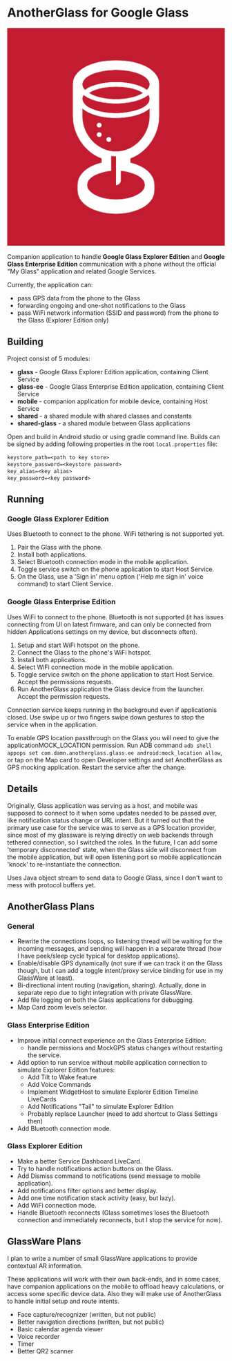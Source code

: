 
# AnotherGlass for Google Glass

![Logo](mobile/src/main/ic_launcher-playstore.png "Logo")

Companion application to handle **Google Glass Explorer Edition** and **Google Glass Enterprise Edition** communication with a phone without the official "My Glass" application and related Google Services.

Currently, the application can:
 * pass GPS data from the phone to the Glass
 * forwarding ongoing and one-shot notifications to the Glass
 * pass WiFi network information (SSID and password) from the phone to the Glass (Explorer Edition only)

## Building

Project consist of 5 modules:
* **glass** - Google Glass Explorer Edition application, containing Client Service
* **glass-ee** - Google Glass Enterprise Edition application, containing Client Service
* **mobile** - companion application for mobile device, containing Host Service
* **shared** - a shared module with shared classes and constants
* **shared-glass** - a shared module between Glass applications

Open and build in Android studio or using gradle command line.
Builds can be signed by adding following properties in the root `local.properties` file:

```
keystore_path=<path to key store>
keystore_password=<keystore password>
key_alias=<key alias>
key_password=<key password>
```

## Running

### Google Glass Explorer Edition

Uses Bluetooth to connect to the phone. WiFi tethering is not supported yet.

1. Pair the Glass with the phone.
2. Install both applications.
3. Select Bluetooth connection mode in the mobile application.
4. Toggle service switch on the phone application to start Host Service.
5. On the Glass, use a 'Sign in' menu option ('Help me sign in' voice command) to start Client Service.

### Google Glass Enterprise Edition

Uses WiFi to connect to the phone. Bluetooth is not supported (it has issues connecting from UI on latest firmware, and can only be connected from hidden Applications settings on my device, but disconnects often).

1. Setup and start WiFi hotspot on the phone.
2. Connect the Glass to the phone's WiFi hotspot.
3. Install both applications.
4. Select WiFi connection mode in the mobile application.
5. Toggle service switch on the phone application to start Host Service. Accept the permissions requests.
6. Run AnotherGlass application the Glass device from the launcher. Accept the permission requests.

Connection service keeps running in the background even if applicationis closed. Use swipe up or two fingers swipe down gestures to stop the service when in the application.

To enable GPS location passthrough on the Glass you will need to give the applicationMOCK_LOCATION permission. Run ADB command `adb shell appops set com.damn.anotherglass.glass.ee android:mock_location allow`, or tap on the Map card to open Developer settings and set AnotherGlass as GPS mocking application. Restart the service after the change.

## Details

Originally, Glass application was serving as a host, and mobile was supposed to connect to it when some updates needed to be passed over, like notification status change or URL intent. But it turned out that the primary use case for the service was to serve as a GPS location provider, since most of my glassware is relying directly on web backends through tethered connection, so I switched the roles. In the future, I can add some 'temporary disconnected' state, when the Glass side will disconnect from the mobile application, but will open listening port so mobile applicationcan 'knock' to re-instantiate the connection.

Uses Java object stream to send data to Google Glass, since I don't want to mess with protocol buffers yet.

## AnotherGlass Plans

### General

* Rewrite the connections loops, so listening thread will be waiting for the incoming messages, and sending will happen in a separate thread (how I have peek/sleep cycle typical for desktop applications).
* Enable/disable GPS dynamically (not sure if we can track it on the Glass though, but I can add a toggle intent/proxy service binding for use in my GlassWare at least).
* Bi-directional intent routing (navigation, sharing). Actually, done in separate repo due to tight integration with private GlassWare.
* Add file logging on both the Glass applications for debugging.
* Map Card zoom levels selector.

### Glass Enterprise Edition

* Improve initial connect experience on the Glass Enterprise Edition:
   * handle permissions and MockGPS status changes without restarting the service.
* Add option to run service without mobile application connection to simulate Explorer Edition features:
    * Add Tilt to Wake feature
    * Add Voice Commands
    * Implement WidgetHost to simulate Explorer Edition Timeline LiveCards
    * Add Notifications "Tail" to simulate Explorer Edition
    * Probably replace Launcher (need to add shortcut to Glass Settings then)
* Add Bluetooth connection mode.

### Glass Explorer Edition
* Make a better Service Dashboard LiveCard.
* Try to handle notifications action buttons on the Glass.
* Add Dismiss command to notifications (send message to mobile application).
* Add notifications filter options and better display.
* Add one time notification stack activity (easy, but lazy).
* Add WiFi connection mode.
* Handle Bluetooth reconnects (Glass sometimes loses the Bluetooth connection and immediately reconnects, but I stop the service for now).

## GlassWare Plans

I plan to write a number of small GlassWare applications to provide contextual AR information.

These applications will work with their own back-ends, and in some cases, have companion applications on the mobile to offload heavy calculations, or access some specific device data.
Also they will make use of AnotherGlass to handle initial setup and route intents.

* Face capture/recognizer (written, but not public)
* Better navigation directions (written, but not public)
* Basic calendar agenda viewer
* Voice recorder
* Timer
* Better QR2 scanner
